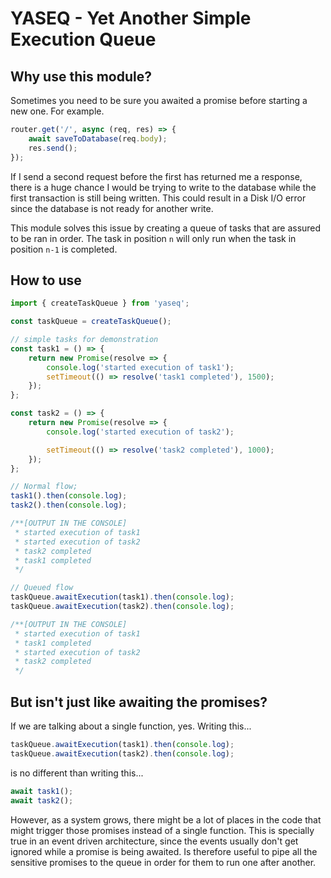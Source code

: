 # YASEQ - Yet Another Simple Execution Queue

## Why use this module?

Sometimes you need to be sure you awaited a promise before starting a new one. For example.

```typescript
router.get('/', async (req, res) => {
	await saveToDatabase(req.body);
	res.send();
});
```

If I send a second request before the first has returned me a response, there is a huge chance I would be trying to write to the database while the first transaction is still being written. This could result in a Disk I/O error since the database is not ready for another write.

This module solves this issue by creating a queue of tasks that are assured to be ran in order. The task in position `n` will only run when the task in position `n-1` is completed.

## How to use

```typescript
import { createTaskQueue } from 'yaseq';

const taskQueue = createTaskQueue();

// simple tasks for demonstration
const task1 = () => {
	return new Promise(resolve => {
		console.log('started execution of task1');
		setTimeout(() => resolve('task1 completed'), 1500);
	});
};

const task2 = () => {
	return new Promise(resolve => {
		console.log('started execution of task2');

		setTimeout(() => resolve('task2 completed'), 1000);
	});
};

// Normal flow;
task1().then(console.log);
task2().then(console.log);

/**[OUTPUT IN THE CONSOLE]
 * started execution of task1
 * started execution of task2
 * task2 completed
 * task1 completed
 */

// Queued flow
taskQueue.awaitExecution(task1).then(console.log);
taskQueue.awaitExecution(task2).then(console.log);

/**[OUTPUT IN THE CONSOLE]
 * started execution of task1
 * task1 completed
 * started execution of task2
 * task2 completed
 */
```

## But isn't just like awaiting the promises?

If we are talking about a single function, yes. Writing this...

```typescript
taskQueue.awaitExecution(task1).then(console.log);
taskQueue.awaitExecution(task2).then(console.log);
```

is no different than writing this...

```typescript
await task1();
await task2();
```

However, as a system grows, there might be a lot of places in the code that might trigger those promises instead of a single function. This is specially true in an event driven architecture, since the events usually don't get ignored while a promise is being awaited. Is therefore useful to pipe all the sensitive promises to the queue in order for them to run one after another.
